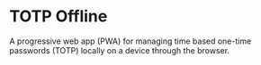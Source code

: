 # TOTP Offline

A progressive web app (PWA) for managing time based one-time passwords (TOTP) locally on a device through the browser.
